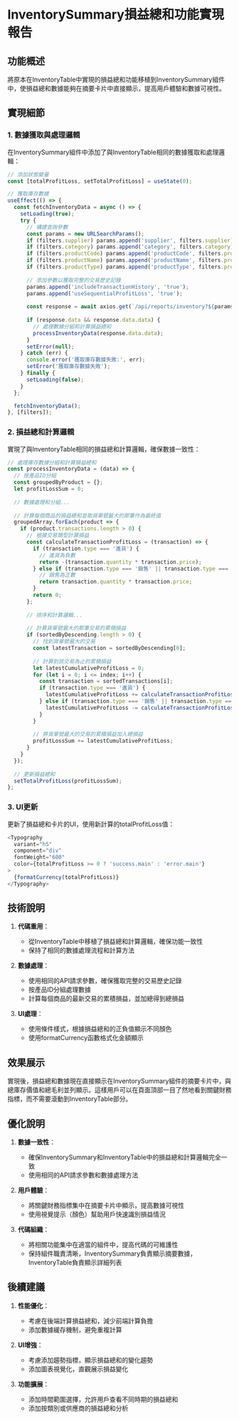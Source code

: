 # InventorySummary損益總和功能實現報告

## 功能概述

將原本在InventoryTable中實現的損益總和功能移植到InventorySummary組件中，使損益總和數據能夠在摘要卡片中直接顯示，提高用戶體驗和數據可視性。

## 實現細節

### 1. 數據獲取與處理邏輯

在InventorySummary組件中添加了與InventoryTable相同的數據獲取和處理邏輯：

```javascript
// 添加狀態變量
const [totalProfitLoss, setTotalProfitLoss] = useState(0);

// 獲取庫存數據
useEffect(() => {
  const fetchInventoryData = async () => {
    setLoading(true);
    try {
      // 構建查詢參數
      const params = new URLSearchParams();
      if (filters.supplier) params.append('supplier', filters.supplier);
      if (filters.category) params.append('category', filters.category);
      if (filters.productCode) params.append('productCode', filters.productCode);
      if (filters.productName) params.append('productName', filters.productName);
      if (filters.productType) params.append('productType', filters.productType);
      
      // 添加參數以獲取完整的交易歷史記錄
      params.append('includeTransactionHistory', 'true');
      params.append('useSequentialProfitLoss', 'true');
      
      const response = await axios.get(`/api/reports/inventory?${params.toString()}`);
      
      if (response.data && response.data.data) {
        // 處理數據分組和計算損益總和
        processInventoryData(response.data.data);
      }
      setError(null);
    } catch (err) {
      console.error('獲取庫存數據失敗:', err);
      setError('獲取庫存數據失敗');
    } finally {
      setLoading(false);
    }
  };

  fetchInventoryData();
}, [filters]);
```

### 2. 損益總和計算邏輯

實現了與InventoryTable相同的損益總和計算邏輯，確保數據一致性：

```javascript
// 處理庫存數據分組和計算損益總和
const processInventoryData = (data) => {
  // 按產品ID分組
  const groupedByProduct = {};
  let profitLossSum = 0;
  
  // 數據處理和分組...
  
  // 計算每個商品的損益總和並取貨單號最大的那筆作為最終值
  groupedArray.forEach(product => {
    if (product.transactions.length > 0) {
      // 根據交易類型計算損益
      const calculateTransactionProfitLoss = (transaction) => {
        if (transaction.type === '進貨') {
          // 進貨為負數
          return -(transaction.quantity * transaction.price);
        } else if (transaction.type === '銷售' || transaction.type === '出貨') {
          // 銷售為正數
          return transaction.quantity * transaction.price;
        }
        return 0;
      };
      
      // 排序和計算邏輯...
      
      // 計算貨單號最大的那筆交易的累積損益
      if (sortedByDescending.length > 0) {
        // 找到貨單號最大的交易
        const latestTransaction = sortedByDescending[0];
        
        // 計算到該交易為止的累積損益
        let latestCumulativeProfitLoss = 0;
        for (let i = 0; i <= index; i++) {
          const transaction = sortedTransactions[i];
          if (transaction.type === '進貨') {
            latestCumulativeProfitLoss += calculateTransactionProfitLoss(transaction);
          } else if (transaction.type === '銷售' || transaction.type === '出貨') {
            latestCumulativeProfitLoss -= calculateTransactionProfitLoss(transaction);
          }
        }
        
        // 將貨單號最大的交易的累積損益加入總損益
        profitLossSum += latestCumulativeProfitLoss;
      }
    }
  });
  
  // 更新損益總和
  setTotalProfitLoss(profitLossSum);
};
```

### 3. UI更新

更新了損益總和卡片的UI，使用新計算的totalProfitLoss值：

```javascript
<Typography 
  variant="h5" 
  component="div" 
  fontWeight="600" 
  color={totalProfitLoss >= 0 ? 'success.main' : 'error.main'}
>
  {formatCurrency(totalProfitLoss)}
</Typography>
```

## 技術說明

1. **代碼重用**：
   - 從InventoryTable中移植了損益總和計算邏輯，確保功能一致性
   - 保持了相同的數據處理流程和計算方法

2. **數據處理**：
   - 使用相同的API請求參數，確保獲取完整的交易歷史記錄
   - 按產品ID分組處理數據
   - 計算每個商品的最新交易的累積損益，並加總得到總損益

3. **UI處理**：
   - 使用條件樣式，根據損益總和的正負值顯示不同顏色
   - 使用formatCurrency函數格式化金額顯示

## 效果展示

實現後，損益總和數據現在直接顯示在InventorySummary組件的摘要卡片中，與總庫存價值和總毛利並列顯示。這樣用戶可以在頁面頂部一目了然地看到關鍵財務指標，而不需要滾動到InventoryTable部分。

## 優化說明

1. **數據一致性**：
   - 確保InventorySummary和InventoryTable中的損益總和計算邏輯完全一致
   - 使用相同的API請求參數和數據處理方法

2. **用戶體驗**：
   - 將關鍵財務指標集中在摘要卡片中顯示，提高數據可視性
   - 使用視覺提示（顏色）幫助用戶快速識別損益情況

3. **代碼組織**：
   - 將相關功能集中在適當的組件中，提高代碼的可維護性
   - 保持組件職責清晰，InventorySummary負責顯示摘要數據，InventoryTable負責顯示詳細列表

## 後續建議

1. **性能優化**：
   - 考慮在後端計算損益總和，減少前端計算負擔
   - 添加數據緩存機制，避免重複計算

2. **UI增強**：
   - 考慮添加趨勢指標，顯示損益總和的變化趨勢
   - 添加圖表視覺化，直觀展示損益變化

3. **功能擴展**：
   - 添加時間範圍選擇，允許用戶查看不同時期的損益總和
   - 添加按類別或供應商的損益總和分析
